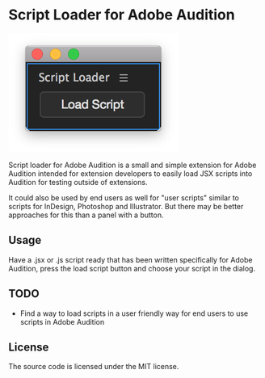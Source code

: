 # Script Loader for Adobe Audition
![](script-loader.png)

Script loader for Adobe Audition is a small and simple extension for Adobe Audition intended for extension developers to easily load JSX scripts into Audition for testing outside of extensions. 

It could also be used by end users as well for "user scripts" similar to scripts for InDesign, Photoshop and Illustrator. But there may be better approaches for this than a panel with a button.

## Usage
Have a .jsx or .js script ready that has been written specifically for Adobe Audition, press the load script button and choose your script in the dialog.

## TODO
- Find a way to load scripts in a user friendly way for end users to use scripts in Adobe Audition

## License
The source code is licensed under the MIT license.